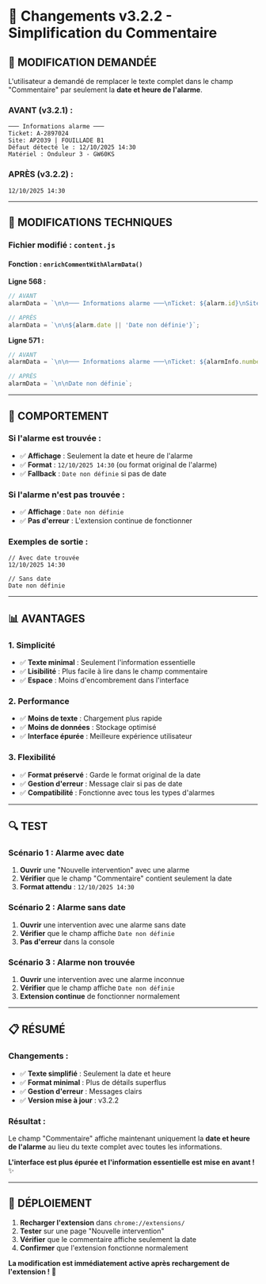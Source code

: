 # 🔄 Changements v3.2.2 - Simplification du Commentaire

## 📝 **MODIFICATION DEMANDÉE**

L'utilisateur a demandé de remplacer le texte complet dans le champ "Commentaire" par seulement la **date et heure de l'alarme**.

### **AVANT (v3.2.1) :**
```
─── Informations alarme ───
Ticket: A-2897024
Site: AP2039 | FOUILLADE B1
Défaut détecté le : 12/10/2025 14:30
Matériel : Onduleur 3 - GW60KS
```

### **APRÈS (v3.2.2) :**
```
12/10/2025 14:30
```

---

## 🔧 **MODIFICATIONS TECHNIQUES**

### **Fichier modifié :** `content.js`

#### **Fonction :** `enrichCommentWithAlarmData()`

**Ligne 568 :**
```javascript
// AVANT
alarmData = `\n\n─── Informations alarme ───\nTicket: ${alarm.id}\nSite: ${displaySite}\nDéfaut détecté le : ${alarm.date || 'Non défini'}\nMatériel : ${alarm.equipment || 'Non défini'}`;

// APRÈS
alarmData = `\n\n${alarm.date || 'Date non définie'}`;
```

**Ligne 571 :**
```javascript
// AVANT
alarmData = `\n\n─── Informations alarme ───\nTicket: ${alarmInfo.number}\nSite: ${site || 'Non défini'}`;

// APRÈS
alarmData = `\n\nDate non définie`;
```

---

## 🎯 **COMPORTEMENT**

### **Si l'alarme est trouvée :**
- ✅ **Affichage** : Seulement la date et heure de l'alarme
- ✅ **Format** : `12/10/2025 14:30` (ou format original de l'alarme)
- ✅ **Fallback** : `Date non définie` si pas de date

### **Si l'alarme n'est pas trouvée :**
- ✅ **Affichage** : `Date non définie`
- ✅ **Pas d'erreur** : L'extension continue de fonctionner

### **Exemples de sortie :**
```
// Avec date trouvée
12/10/2025 14:30

// Sans date
Date non définie
```

---

## 📊 **AVANTAGES**

### **1. Simplicité**
- ✅ **Texte minimal** : Seulement l'information essentielle
- ✅ **Lisibilité** : Plus facile à lire dans le champ commentaire
- ✅ **Espace** : Moins d'encombrement dans l'interface

### **2. Performance**
- ✅ **Moins de texte** : Chargement plus rapide
- ✅ **Moins de données** : Stockage optimisé
- ✅ **Interface épurée** : Meilleure expérience utilisateur

### **3. Flexibilité**
- ✅ **Format préservé** : Garde le format original de la date
- ✅ **Gestion d'erreur** : Message clair si pas de date
- ✅ **Compatibilité** : Fonctionne avec tous les types d'alarmes

---

## 🔍 **TEST**

### **Scénario 1 : Alarme avec date**
1. **Ouvrir** une "Nouvelle intervention" avec une alarme
2. **Vérifier** que le champ "Commentaire" contient seulement la date
3. **Format attendu** : `12/10/2025 14:30`

### **Scénario 2 : Alarme sans date**
1. **Ouvrir** une intervention avec une alarme sans date
2. **Vérifier** que le champ affiche `Date non définie`
3. **Pas d'erreur** dans la console

### **Scénario 3 : Alarme non trouvée**
1. **Ouvrir** une intervention avec une alarme inconnue
2. **Vérifier** que le champ affiche `Date non définie`
3. **Extension continue** de fonctionner normalement

---

## 📋 **RÉSUMÉ**

### **Changements :**
- ✅ **Texte simplifié** : Seulement la date et heure
- ✅ **Format minimal** : Plus de détails superflus
- ✅ **Gestion d'erreur** : Messages clairs
- ✅ **Version mise à jour** : v3.2.2

### **Résultat :**
Le champ "Commentaire" affiche maintenant uniquement la **date et heure de l'alarme** au lieu du texte complet avec toutes les informations.

**L'interface est plus épurée et l'information essentielle est mise en avant !** ✨

---

## 🚀 **DÉPLOIEMENT**

1. **Recharger l'extension** dans `chrome://extensions/`
2. **Tester** sur une page "Nouvelle intervention"
3. **Vérifier** que le commentaire affiche seulement la date
4. **Confirmer** que l'extension fonctionne normalement

**La modification est immédiatement active après rechargement de l'extension !** 🎊

